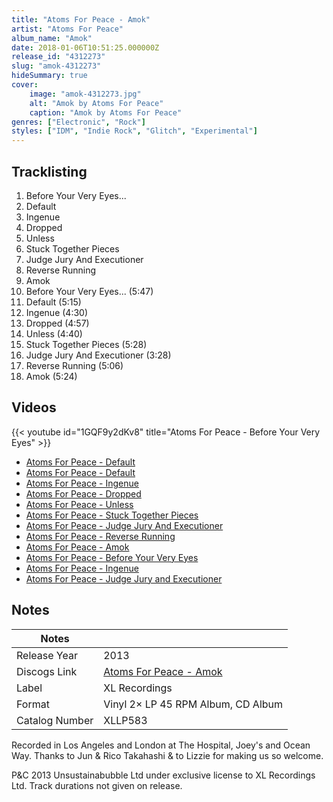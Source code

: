 ```yaml
---
title: "Atoms For Peace - Amok"
artist: "Atoms For Peace"
album_name: "Amok"
date: 2018-01-06T10:51:25.000000Z
release_id: "4312273"
slug: "amok-4312273"
hideSummary: true
cover:
    image: "amok-4312273.jpg"
    alt: "Amok by Atoms For Peace"
    caption: "Amok by Atoms For Peace"
genres: ["Electronic", "Rock"]
styles: ["IDM", "Indie Rock", "Glitch", "Experimental"]
---
```


## Tracklisting
1. Before Your Very Eyes...
2. Default
3. Ingenue
4. Dropped
5. Unless
6. Stuck Together Pieces
7. Judge Jury And Executioner
8. Reverse Running
9. Amok
10. Before Your Very Eyes... (5:47)
11. Default (5:15)
12. Ingenue (4:30)
13. Dropped (4:57)
14. Unless (4:40)
15. Stuck Together Pieces (5:28)
16. Judge Jury And Executioner (3:28)
17. Reverse Running (5:06)
18. Amok (5:24)




## Videos
{{< youtube id="1GQF9y2dKv8" title="Atoms For Peace - Before Your Very Eyes" >}}
- [Atoms For Peace - Default](https://www.youtube.com/watch?v=yxWBd840E9g)
- [Atoms For Peace - Default](https://www.youtube.com/watch?v=zU7lArEL0qs)
- [Atoms For Peace - Ingenue](https://www.youtube.com/watch?v=uK2sW_eaNqs)
- [Atoms For Peace - Dropped](https://www.youtube.com/watch?v=a9uL315xak8)
- [Atoms For Peace - Unless](https://www.youtube.com/watch?v=sTncKpk0OTo)
- [Atoms For Peace - Stuck Together Pieces](https://www.youtube.com/watch?v=UMfh89GQoQE)
- [Atoms For Peace - Judge Jury And Executioner](https://www.youtube.com/watch?v=SZgN_SuxuBg)
- [Atoms For Peace - Reverse Running](https://www.youtube.com/watch?v=l2yEXYCF7tg)
- [Atoms For Peace - Amok](https://www.youtube.com/watch?v=dZHrwFvmRxg)
- [Atoms For Peace - Before Your Very Eyes](https://www.youtube.com/watch?v=ZWrUEsVrdSU)
- [Atoms For Peace - Ingenue](https://www.youtube.com/watch?v=DpVfF4U75B8)
- [Atoms For Peace  - Judge Jury and Executioner](https://www.youtube.com/watch?v=LmNXMAQhp-I)

## Notes
| Notes          |             |
| ---------------| ----------- |
| Release Year   | 2013 |
| Discogs Link   | [Atoms For Peace - Amok](https://www.discogs.com/release/4312273-Atoms-For-Peace-Amok) |
| Label          | XL Recordings |
| Format         | Vinyl 2× LP 45 RPM Album, CD Album |
| Catalog Number | XLLP583 |

Recorded in Los Angeles and London at The Hospital, Joey's and Ocean Way.
Thanks to Jun & Rico Takahashi & to Lizzie for making us so welcome.

P&C 2013 Unsustainabubble Ltd under exclusive license to XL Recordings Ltd.
Track durations not given on release.
